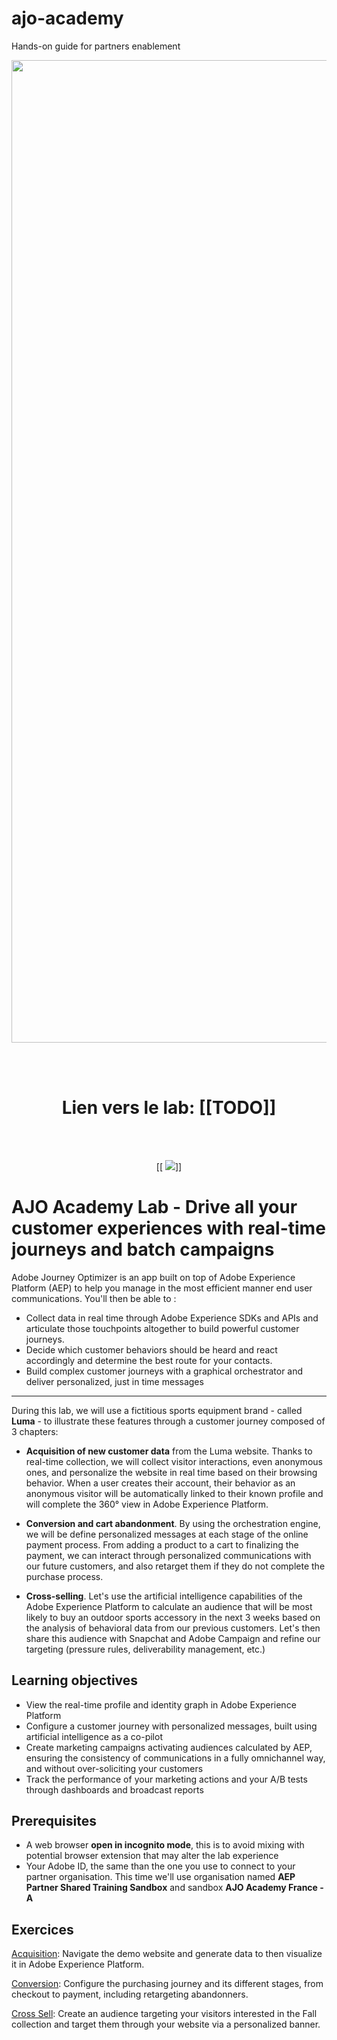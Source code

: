 # ajo-academy
Hands-on guide for partners enablement


<p align="center">
<img width="1572" alt="image" src="https://github.com/user-attachments/assets/1bf8639a-755b-4aa3-88e0-5126a064b41b" />
</p>


<div>
<br /><br />
<h1 align="center">Lien vers le lab: [[TODO]]</h1>
<br /><br />
<p align="center">
  [[
<img src="https://user-images.githubusercontent.com/40355195/223067996-4e938f6e-5dbf-4c2f-9e61-3e8aa1831fa5.png" />]]
</p>
</div>



# AJO Academy Lab - Drive all your customer experiences with real-time journeys and batch campaigns

Adobe Journey Optimizer is an app built on top of Adobe Experience Platform (AEP) to help you manage in the most efficient manner end user communications. You'll then be able to : 
- Collect data in real time through Adobe Experience SDKs and APIs and articulate those touchpoints altogether to build powerful customer journeys.
- Decide which customer behaviors should be heard  and react accordingly and determine the best route for your contacts.
- Build complex customer journeys with a graphical orchestrator and deliver  personalized, just in time messages 

---

During this lab, we will use a fictitious sports equipment brand - called **Luma** - to illustrate these features through a customer journey composed of 3 chapters:

- **Acquisition of new customer data** from the Luma website. Thanks to real-time collection, we will collect visitor interactions, even anonymous ones, and personalize the website in real time based on their browsing behavior. When a user creates their account, their behavior as an anonymous visitor will be automatically linked to their known profile and will complete the 360° view in Adobe Experience Platform.

- **Conversion and cart abandonment**. By using the orchestration engine, we will be define personalized messages at each stage of the online payment process. From adding a product to a cart to finalizing the payment, we can interact through personalized communications with our future customers, and also retarget them if they do not complete the purchase process.

- **Cross-selling**. Let's use the artificial intelligence capabilities of the Adobe Experience Platform to calculate an audience that will be most likely to buy an outdoor sports accessory in the next 3 weeks based on the analysis of behavioral data from our previous customers. Let's then share this audience with Snapchat and Adobe Campaign and refine our targeting (pressure rules, deliverability management, etc.)



## Learning objectives
- View the real-time profile and identity graph in Adobe Experience Platform
- Configure a customer journey with personalized messages, built using artificial intelligence as a co-pilot
- Create marketing campaigns activating audiences calculated by AEP, ensuring the consistency of communications in a fully omnichannel way, and without over-soliciting your customers
- Track the performance of your marketing actions and your A/B tests through dashboards and broadcast reports



## Prerequisites
- A web browser **open in incognito mode**, this is to avoid mixing with potential browser extension that may alter the lab experience
- Your Adobe ID, the same than the one you use to connect to your partner organisation. This time we'll use organisation named **AEP Partner Shared Training Sandbox** and sandbox **AJO Academy France - A**



## Exercices

[Acquisition](./ca-lab1-acquisition.md): Navigate the demo website and generate data to then visualize it in Adobe Experience Platform.

[Conversion](./ca-lab1-conversion.md): Configure the purchasing journey and its different stages, from checkout to payment, including retargeting abandonners.

[Cross Sell](./ca-lab1-cross-sell.md): Create an audience targeting your visitors interested in the Fall collection and target them through your website via a personalized banner.








